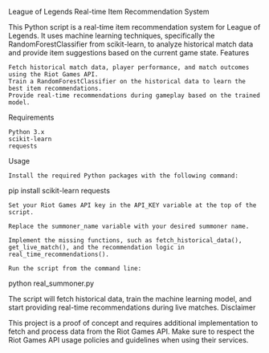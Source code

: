League of Legends Real-time Item Recommendation System

This Python script is a real-time item recommendation system for League of Legends. It uses machine learning techniques, specifically the RandomForestClassifier from scikit-learn, to analyze historical match data and provide item suggestions based on the current game state.
Features

    Fetch historical match data, player performance, and match outcomes using the Riot Games API.
    Train a RandomForestClassifier on the historical data to learn the best item recommendations.
    Provide real-time recommendations during gameplay based on the trained model.

Requirements

    Python 3.x
    scikit-learn
    requests

Usage

    Install the required Python packages with the following command:

pip install scikit-learn requests

    Set your Riot Games API key in the API_KEY variable at the top of the script.

    Replace the summoner_name variable with your desired summoner name.

    Implement the missing functions, such as fetch_historical_data(), get_live_match(), and the recommendation logic in real_time_recommendations().

    Run the script from the command line:

python real_summoner.py

The script will fetch historical data, train the machine learning model, and start providing real-time recommendations during live matches.
Disclaimer

This project is a proof of concept and requires additional implementation to fetch and process data from the Riot Games API. Make sure to respect the Riot Games API usage policies and guidelines when using their services.
